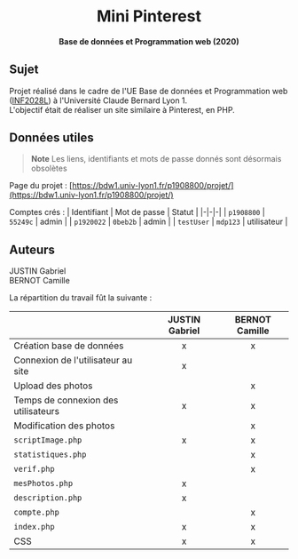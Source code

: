 <div align="center">

# Mini Pinterest 
#### Base de données et Programmation web (2020)
</div>

## Sujet

Projet réalisé dans le cadre de l'UE Base de données et Programmation web ([INF2028L](http://offre-de-formations.univ-lyon1.fr/ue-17687/base-de-donnees-et-programmation-web.html)) à l'Université Claude Bernard Lyon 1.  
L'objectif était de réaliser un site similaire à Pinterest, en PHP.


## Données utiles

> **Note**
> Les liens, identifiants et mots de passe donnés sont désormais obsolètes

Page du projet : [https://bdw1.univ-lyon1.fr/p1908800/projet/](https://bdw1.univ-lyon1.fr/p1908800/projet/)

Comptes crés : 
| Identifiant | Mot de passe | Statut |
|-|-|-|
| `p1908800` | `55249c` | admin |
| `p1920022` | `0beb2b` | admin |
| `testUser` | `mdp123` | utilisateur |


## Auteurs

JUSTIN Gabriel  
BERNOT Camille

La répartition du travail fût la suivante : 

| | JUSTIN Gabriel| BERNOT Camille |
|-| :-: | :-: |
| Création base de données |x|x|
| Connexion de l'utilisateur au site |x| |
| Upload des photos | |x|
| Temps de connexion des utilisateurs |x|x|
| Modification des photos | |x|
| `scriptImage.php` |x|x|
| `statistiques.php` | |x|
| `verif.php` | |x|
| `mesPhotos.php` |x| |
| `description.php` |x| |
| `compte.php` | |x|
| `index.php` |x|x|
| CSS |x|x|
